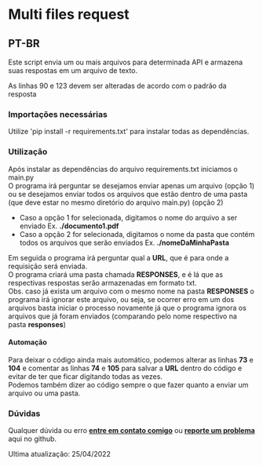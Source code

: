 # Multi files request

## PT-BR<br>

Este script envia um ou mais arquivos para determinada API e armazena suas respostas em um arquivo de texto.<br>

As linhas 90 e 123 devem ser alteradas de acordo com o padrão da resposta<br>

### Importações necessárias<br>

Utilize 'pip install -r requirements.txt' para instalar todas as dependências.<br>

### Utilização<br>
Após instalar as dependências do arquivo requirements.txt iniciamos o main.py<br>
O programa irá perguntar se desejamos enviar apenas um arquivo (opção 1) ou se desejamos enviar todos os arquivos que estão dentro de uma pasta (que deve estar no mesmo diretório do arquivo main.py) (opção 2)<br>
* Caso a opção 1 for selecionada, digitamos o nome do arquivo a ser enviado Ex. **./documento1.pdf**<br>
* Caso a opção 2 for selecionada, digitamos o nome da pasta que contém todos os arquivos que serão enviados Ex. **./nomeDaMinhaPasta**<br>

Em seguida o programa irá perguntar qual a **URL**, que é para onde a requisição será enviada.<br>
O programa criará uma pasta chamada **RESPONSES**, e é lá que as respectivas respostas serão armazenadas em formato txt.<br>
Obs. caso já exista um arquivo com o mesmo nome na pasta **RESPONSES** o programa irá ignorar este arquivo, ou seja, se ocorrer erro em um dos arquivos basta iniciar o processo novamente já que o programa ignora os arquivos que já foram enviados (comparando pelo nome respectivo na pasta **responses**)<br>

#### Automação<br>
Para deixar o código ainda mais automático, podemos alterar as linhas **73** e **104** e comentar as linhas **74** e **105** para salvar a **URL** dentro do código e evitar de ter que ficar digitando todas as vezes.<br>Podemos também dizer ao código sempre o que fazer quanto a enviar um arquivo ou uma pasta.<br>


### Dúvidas<br>

Qualquer dúvida ou erro **[entre em contato comigo](https://www.instagram.com/mts.e/)** ou **[reporte um problema](https://github.com/euMts/multifiles_request/issues)** aqui no github.<br>

Ultima atualização: 25/04/2022<br>